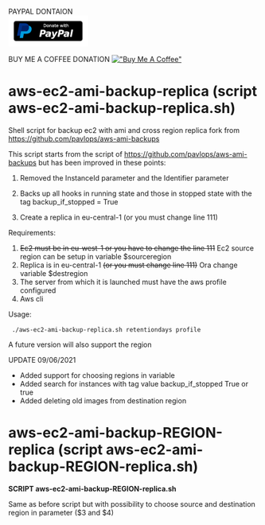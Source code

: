 PAYPAL DONTAION  
[![paypal](https://github.com/antoweb/DonateButtons/blob/master/Paypal-160.png?raw=true)](https://www.paypal.me/sistemistaitaliano/2)

BUY ME A COFFEE DONATION 
[!["Buy Me A Coffee"](https://www.buymeacoffee.com/assets/img/custom_images/orange_img.png)](https://buymeacoffee.com/sistemistaita)

# aws-ec2-ami-backup-replica (script aws-ec2-ami-backup-replica.sh)
Shell script for backup ec2 with ami and cross region replica
fork from https://github.com/pavlops/aws-ami-backups

This script starts from the script of https://github.com/pavlops/aws-ami-backups but has been improved in these points:

1) Removed the InstanceId parameter and the Identifier parameter

2) Backs up all hooks in running state and those in stopped state with the tag backup_if_stopped = True

3) Create a replica in eu-central-1 (or you must change line 111)

Requirements:

1) ~~Ec2 must be in eu-west-1 or you have to change the line 111~~ Ec2 source region can be setup in variable $sourceregion
2) Replica is in eu-central-1 ~~(or you must change line 111)~~ Ora change variable $destregion
3) The server from which it is launched must have the aws profile configured
4) Aws cli

Usage:

<pre><code> ./aws-ec2-ami-backup-replica.sh retentiondays profile </code></pre>

  
A future version will also support the region

UPDATE 09/06/2021
- Added support for choosing regions in variable
- Added search for instances with tag value backup_if_stopped True or true
- Added deleting old images from destination region

# aws-ec2-ami-backup-REGION-replica (script aws-ec2-ami-backup-REGION-replica.sh)
**SCRIPT aws-ec2-ami-backup-REGION-replica.sh**

Same as before script but with possibility to choose source and destination region in parameter ($3 and $4)
